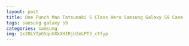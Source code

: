 ```yaml
---
layout: post
title: One Punch Man Tatsumaki S Class Hero Samsung Galaxy S9 Case
tags: samsung galaxy s9
categories: samsung
img: 1x2OLYTpGSquUXkXHIRjUZeLPT3_ctfyp
---
```

